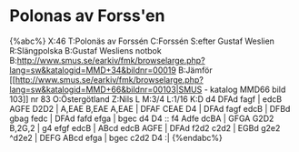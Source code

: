 # Polonas av Forss'en

{%abc%}
X:46
T:Polonäs av Forssén
C:Forssén
S:efter Gustaf Weslien
R:Slängpolska
B:Gustaf Wesliens notbok
B:http://www.smus.se/earkiv/fmk/browselarge.php?lang=sw&katalogid=MMD+34&bildnr=00019
B:Jämför [[http://www.smus.se/earkiv/fmk/browselarge.php?lang=sw&katalogid=MMD+66&bildnr=00103|SMUS - katalog MMD66 bild 103]] nr 83
O:Östergötland
Z:Nils L
M:3/4
L:1/16
K:D
d4 DFAd fagf | edcB AGFE D2D2 | A,EAE B,EAE A,EAE | DFAF CEAE D4 |
DFAd fagf edcB | DFBd gbag fedc | DFAd fafd efga | bgec d4 D4 ::
f4 Adfe dcBA | GFGA G2D2 B,2G,2 | g4 efgf edcB | ABcd edcB AGFE |
DFAd f2d2 c2d2 | EGBd g2e2 ^d2e2 | DEFG ABcd efga | bgec c2d2 D4 :|
{%endabc%}
